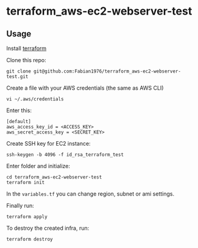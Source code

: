 # terraform_aws-ec2-webserver-test

## Usage

Install [terraform](https://www.terraform.io/downloads.html)

Clone this repo:
```
git clone git@github.com:Fabian1976/terraform_aws-ec2-webserver-test.git
```
Create a file with your AWS credentials (the same as AWS CLI)
```
vi ~/.aws/credentials
```
Enter this:
```
[default]
aws_access_key_id = <ACCESS_KEY>
aws_secret_access_key = <SECRET_KEY>
```
Create SSH key for EC2 instance:
```
ssh-keygen -b 4096 -f id_rsa_terraform_test
```
Enter folder and initialize:
```
cd terraform_aws-ec2-webserver-test
terraform init
```

In the ```variables.tf``` you can change region, subnet or ami settings.

Finally run:
```
terraform apply
```

To destroy the created infra, run:
```
terraform destroy
```
